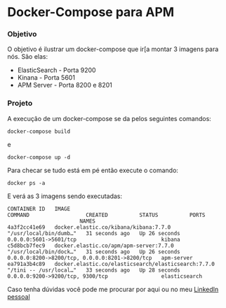 # Docker-Compose para APM

### Objetivo

O objetivo é ilustrar um docker-compose que ir[a montar 3 imagens para nós. São elas:
- ElasticSearch - Porta 9200
- Kinana - Porta 5601
- APM Server - Porta 8200 e 8201

### Projeto

A execução de um docker-compose se da pelos seguintes comandos:
```
docker-compose build
```
e
```
docker-compose up -d
```
Para checar se tudo está em pé então execute o comando:
```
docker ps -a
```
E verá as 3 imagens sendo executadas:
```
CONTAINER ID   IMAGE                                                 COMMAND                  CREATED          STATUS          PORTS
                       NAMES
4a3f2cc41e69   docker.elastic.co/kibana/kibana:7.7.0                 "/usr/local/bin/dumb…"   31 seconds ago   Up 26 seconds   0.0.0.0:5601->5601/tcp                           kibana
c5d8bcb7fec9   docker.elastic.co/apm/apm-server:7.7.0                "/usr/local/bin/dock…"   31 seconds ago   Up 26 seconds   0.0.0.0:8200->8200/tcp, 0.0.0.0:8201->8200/tcp   apm-server
ea791a3b4c89   docker.elastic.co/elasticsearch/elasticsearch:7.7.0   "/tini -- /usr/local…"   33 seconds ago   Up 28 seconds   0.0.0.0:9200->9200/tcp, 9300/tcp                 elasticsearch
```
Caso tenha dúvidas você pode me procurar por aqui ou no meu [LinkedIn pessoal](https://www.linkedin.com/in/felipebossolani/)
